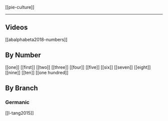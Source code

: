 [[pie-culture]]

---

## Videos
[[abalphabeta2018-numbers]]

## By Number
[[one]] [[first]]
[[two]]
[[three]]
[[four]]
[[five]]
[[six]]
[[seven]]
[[eight]]
[[nine]]
[[ten]]
[[one hundred]]



## By Branch
### Germanic
[[l-tang2015]]